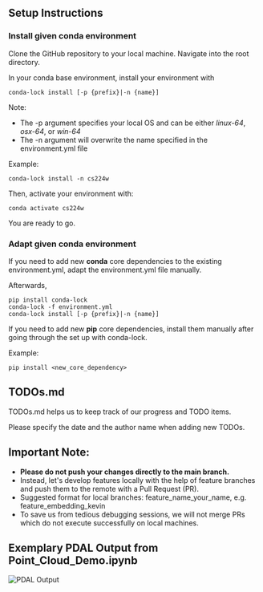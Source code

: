## Setup Instructions

### Install given conda environment

Clone the GitHub repository to your local machine. Navigate into the root directory.

In your conda base environment, install your environment with 

    conda-lock install [-p {prefix}|-n {name}]

Note: 

- The -p argument specifies your local OS and can be either *linux-64*, *osx-64*, or *win-64*
- The -n argument will overwrite the name specified in the environment.yml file

Example: 

    conda-lock install -n cs224w

Then, activate your environment with:

    conda activate cs224w

You are ready to go.

### Adapt given conda environment

If you need to add new **conda** core dependencies to the existing environment.yml, adapt the environment.yml file manually.

Afterwards,

    pip install conda-lock 
    conda-lock -f environment.yml 
    conda-lock install [-p {prefix}|-n {name}]

If you need to add new **pip** core dependencies, install them manually after going through the set up with conda-lock.

Example:

    pip install <new_core_dependency>

## TODOs.md
 
 TODOs.md helps us to keep track of our progress and TODO items. 
 
 Please specify the date and the author name when adding new TODOs. 

## Important Note: 

 - **Please do not push your changes directly to the main branch.**
 - Instead, let's develop features locally with the help of feature branches and push them to the remote with a Pull Request (PR). 
 - Suggested format for local branches: feature_name_your_name, e.g. feature_embedding_kevin
 - To save us from tedious debugging sessions, we will not merge PRs which do not execute successfully on local machines.

## Exemplary PDAL Output from Point_Cloud_Demo.ipynb
 
 ![PDAL Output](https://github.com/kdmayer/CS224W_LIDAR/blob/main/assets/images/example.png)

